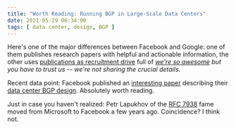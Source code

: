 ```yaml
---
title: "Worth Reading: Running BGP in Large-Scale Data Centers"
date: 2021-05-29 06:34:00
tags: [ data center, design, BGP ]
---
```

Here's one of the major differences between Facebook and Google: one of them publishes research papers with helpful and actionable information, the other uses [publications as recruitment drive](/2018/03/before-commenting-on-someone-mentioning/) full of *[we're so awesome](/2012/05/openflow-google-brilliant-but-not/) but you have to trust us -- we're not sharing the crucial details*.

Recent data point: Facebook published an [interesting paper](https://research.fb.com/wp-content/uploads/2021/03/Running-BGP-in-Data-Centers-at-Scale_final.pdf) describing their [data center BGP design](https://engineering.fb.com/2021/05/13/data-center-engineering/bgp/). Absolutely worth reading.

Just in case you haven't realized: Petr Lapukhov of the [RFC 7938](https://datatracker.ietf.org/doc/html/rfc7938) fame moved from Microsoft to Facebook a few years ago. Coincidence? I think not.
